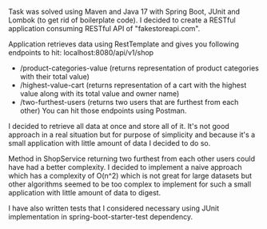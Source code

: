 Task was solved using Maven and Java 17 with Spring Boot, JUnit and Lombok (to get rid of boilerplate code).
I decided to create a RESTful application consuming RESTful API of "fakestoreapi.com".

Application retrieves data using RestTemplate and gives you following endpoints to hit:
localhost:8080/api/v1/shop
- /product-categories-value (returns representation of product categories with their total value)
- /highest-value-cart (returns representation of a cart with the highest value along with its total value and owner name)
- /two-furthest-users (returns two users that are furthest from each other)
You can hit those endpoints using Postman.

I decided to retrieve all data at once and store all of it. It's not good approach in a real situation but for purpose of simplicity and because it's a small application with little amount of data I decided to do so.

Method in ShopService returning two furthest from each other users could have had a better complexity. I decided to implement a naive approach which has a complexity of O(n^2) which is not great for large datasets but other algorithms seemed to be too complex to implement for such a small application with little amount of data to digest.

I have also written tests that I considered necessary using JUnit implementation in spring-boot-starter-test dependency. 
